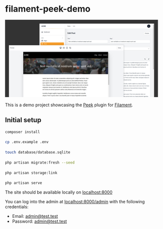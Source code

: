 # filament-peek-demo

![Screenshots of the edit page and preview modal](./screenshot.jpg)

This is a demo project showcasing the [Peek](https://github.com/pboivin/filament-peek/) plugin for [Filament](https://filamentphp.com/).

## Initial setup

```sh
composer install

cp .env.example .env

touch database/database.sqlite

php artisan migrate:fresh --seed

php artisan storage:link

php artisan serve
```

The site should be available locally on [localhost:8000](http://localhost:8000)

You can log into the admin at [localhost:8000/admin](http://localhost:8000/admin) with the following credentials:

- Email: admin@test.test
- Password: admin@test.test
